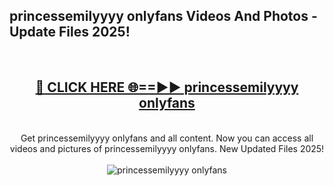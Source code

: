 <h2>princessemilyyyy onlyfans Videos And Photos - Update Files 2025!</h2>
<br>
<div align="center">
<h2><a href="https://linkcuts.com/hfmhzwbr" rel="nofollow">🔴 CLICK HERE 🌐==►► princessemilyyyy onlyfans</a></h2>
<br>
Get princessemilyyyy onlyfans and all content. Now you can access all videos and pictures of princessemilyyyy onlyfans. New Updated Files 2025!
<br>
<br>
<a href="https://linkcuts.com/hfmhzwbr" rel="nofollow" data-target="animated-image.originalLink"><img src="https://i.ibb.co.com/WyWwxjT/player-gif2.gif" alt="princessemilyyyy onlyfans" style="max-width: 100%; display: inline-block;" data-target="animated-image.originalImage"></a>
</div>
<br>